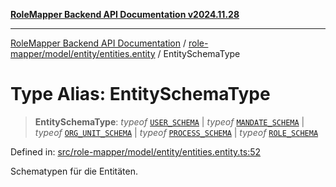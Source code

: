 [**RoleMapper Backend API Documentation v2024.11.28**](../../../../../README.md)

***

[RoleMapper Backend API Documentation](../../../../../modules.md) / [role-mapper/model/entity/entities.entity](../README.md) / EntitySchemaType

# Type Alias: EntitySchemaType

> **EntitySchemaType**: *typeof* [`USER_SCHEMA`](../../user.entity/variables/USER_SCHEMA.md) \| *typeof* [`MANDATE_SCHEMA`](../../mandates.entity/variables/MANDATE_SCHEMA.md) \| *typeof* [`ORG_UNIT_SCHEMA`](../../org-unit.entity/variables/ORG_UNIT_SCHEMA.md) \| *typeof* [`PROCESS_SCHEMA`](../../process.entity/variables/PROCESS_SCHEMA.md) \| *typeof* [`ROLE_SCHEMA`](../../roles.entity/variables/ROLE_SCHEMA.md)

Defined in: [src/role-mapper/model/entity/entities.entity.ts:52](https://github.com/FlowCraft-AG/RoleMapper/blob/c1dd70009b43cf6900b6bde6d6bd8b801c1074ab/backend/src/role-mapper/model/entity/entities.entity.ts#L52)

Schematypen für die Entitäten.
